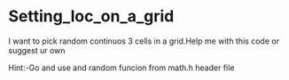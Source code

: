 # Setting_loc_on_a_grid
I want to pick random continuos 3 cells in a grid.Help me with this code or suggest ur own

Hint:-Go and use and random funcion from math.h header file
